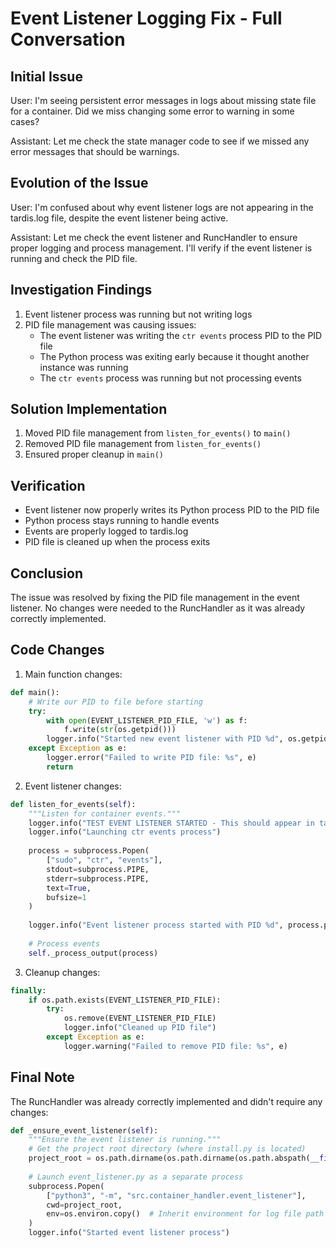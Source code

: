 # Event Listener Logging Fix - Full Conversation

## Initial Issue
User: I'm seeing persistent error messages in logs about missing state file for a container. Did we miss changing some error to warning in some cases?

Assistant: Let me check the state manager code to see if we missed any error messages that should be warnings.

## Evolution of the Issue
User: I'm confused about why event listener logs are not appearing in the tardis.log file, despite the event listener being active.

Assistant: Let me check the event listener and RuncHandler to ensure proper logging and process management. I'll verify if the event listener is running and check the PID file.

## Investigation Findings
1. Event listener process was running but not writing logs
2. PID file management was causing issues:
   - The event listener was writing the `ctr events` process PID to the PID file
   - The Python process was exiting early because it thought another instance was running
   - The `ctr events` process was running but not processing events

## Solution Implementation
1. Moved PID file management from `listen_for_events()` to `main()`
2. Removed PID file management from `listen_for_events()`
3. Ensured proper cleanup in `main()`

## Verification
- Event listener now properly writes its Python process PID to the PID file
- Python process stays running to handle events
- Events are properly logged to tardis.log
- PID file is cleaned up when the process exits

## Conclusion
The issue was resolved by fixing the PID file management in the event listener. No changes were needed to the RuncHandler as it was already correctly implemented.

## Code Changes
1. Main function changes:
```python
def main():
    # Write our PID to file before starting
    try:
        with open(EVENT_LISTENER_PID_FILE, 'w') as f:
            f.write(str(os.getpid()))
        logger.info("Started new event listener with PID %d", os.getpid())
    except Exception as e:
        logger.error("Failed to write PID file: %s", e)
        return
```

2. Event listener changes:
```python
def listen_for_events(self):
    """Listen for container events."""
    logger.info("TEST EVENT LISTENER STARTED - This should appear in tardis.log")
    logger.info("Launching ctr events process")
    
    process = subprocess.Popen(
        ["sudo", "ctr", "events"],
        stdout=subprocess.PIPE,
        stderr=subprocess.PIPE,
        text=True,
        bufsize=1
    )
    
    logger.info("Event listener process started with PID %d", process.pid)
    
    # Process events
    self._process_output(process)
```

3. Cleanup changes:
```python
finally:
    if os.path.exists(EVENT_LISTENER_PID_FILE):
        try:
            os.remove(EVENT_LISTENER_PID_FILE)
            logger.info("Cleaned up PID file")
        except Exception as e:
            logger.warning("Failed to remove PID file: %s", e)
```

## Final Note
The RuncHandler was already correctly implemented and didn't require any changes:
```python
def _ensure_event_listener(self):
    """Ensure the event listener is running."""
    # Get the project root directory (where install.py is located)
    project_root = os.path.dirname(os.path.dirname(os.path.abspath(__file__)))
    
    # Launch event_listener.py as a separate process
    subprocess.Popen(
        ["python3", "-m", "src.container_handler.event_listener"],
        cwd=project_root,
        env=os.environ.copy()  # Inherit environment for log file path
    )
    logger.info("Started event listener process")
``` 